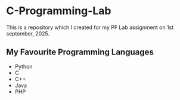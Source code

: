 # C-Programming-Lab
This is a repository which I created for my PF Lab assignment on 1st september, 2025.

## My Favourite Programming Languages
- Python
- C
- C++
- Java
- PHP

  
